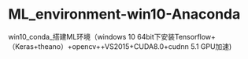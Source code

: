 # ML_environment-win10-Anaconda
win10_conda_搭建ML环境（windows 10 64bit下安装Tensorflow+（Keras+theano）+opencv++VS2015+CUDA8.0+cudnn 5.1 GPU加速)
